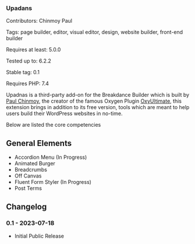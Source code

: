 ### Upadans

Contributors: Chinmoy Paul

Tags: page builder, editor, visual editor, design, website builder, front-end builder

Requires at least: 5.0.0

Tested up to: 6.2.2

Stable tag: 0.1

Requires PHP: 7.4

Upadnas is a third-party add-on for the Breakdance Builder which is built by [Paul Chinmoy](https://paulchinmoy.com), the creator of the famous Oxygen Plugin [OxyUltimate](https://oxyultimate.com/), this extension brings in addition to its free version, tools which are meant to help users build their WordPress websites in no-time.

Below are listed the core competencies

General Elements
----------------
* Accordion Menu (In Progress)
* Animated Burger
* Breadcrumbs
* Off Canvas
* Fluent Form Styler (In Progress)
* Post Terms

## Changelog

### 0.1 - 2023-07-18
* Initial Public Release
